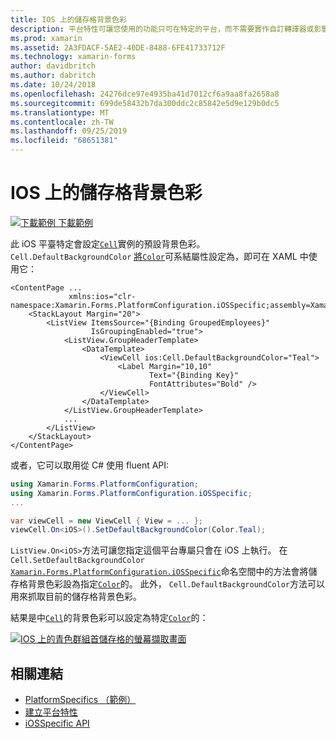 ```yaml
---
title: IOS 上的儲存格背景色彩
description: 平台特性可讓您使用的功能只可在特定的平台，而不需要實作自訂轉譯器或影響。 本文說明如何使用 iOS 平臺特定的來設定 iOS 上儲存格的預設背景色彩。
ms.prod: xamarin
ms.assetid: 2A3FDACF-5AE2-40DE-8488-6FE41733712F
ms.technology: xamarin-forms
author: davidbritch
ms.author: dabritch
ms.date: 10/24/2018
ms.openlocfilehash: 24276dce97e4935ba41d7012cf6a9aa8fa2658a8
ms.sourcegitcommit: 699de58432b7da300ddc2c85842e5d9e129b0dc5
ms.translationtype: MT
ms.contentlocale: zh-TW
ms.lasthandoff: 09/25/2019
ms.locfileid: "68651381"
---
```

# <a name="cell-background-color-on-ios"></a>IOS 上的儲存格背景色彩

[![下載範例](~/media/shared/download.png) 下載範例](https://docs.microsoft.com/samples/xamarin/xamarin-forms-samples/userinterface-platformspecifics)

此 iOS 平臺特定會設定[`Cell`](xref:Xamarin.Forms.Cell)實例的預設背景色彩。 `Cell.DefaultBackgroundColor` [將`Color`](xref:Xamarin.Forms.Color)可系結屬性設定為，即可在 XAML 中使用它：

```xaml
<ContentPage ...
             xmlns:ios="clr-namespace:Xamarin.Forms.PlatformConfiguration.iOSSpecific;assembly=Xamarin.Forms.Core">
    <StackLayout Margin="20">
        <ListView ItemsSource="{Binding GroupedEmployees}"
                  IsGroupingEnabled="true">
            <ListView.GroupHeaderTemplate>
                <DataTemplate>
                    <ViewCell ios:Cell.DefaultBackgroundColor="Teal">
                        <Label Margin="10,10"
                               Text="{Binding Key}"
                               FontAttributes="Bold" />
                    </ViewCell>
                </DataTemplate>
            </ListView.GroupHeaderTemplate>
            ...
        </ListView>
    </StackLayout>
</ContentPage>
```

或者，它可以取用從 C# 使用 fluent API:

```csharp
using Xamarin.Forms.PlatformConfiguration;
using Xamarin.Forms.PlatformConfiguration.iOSSpecific;
...

var viewCell = new ViewCell { View = ... };
viewCell.On<iOS>().SetDefaultBackgroundColor(Color.Teal);
```

`ListView.On<iOS>`方法可讓您指定這個平台專屬只會在 iOS 上執行。 在`Cell.SetDefaultBackgroundColor` [`Xamarin.Forms.PlatformConfiguration.iOSSpecific`](xref:Xamarin.Forms.PlatformConfiguration.iOSSpecific)命名空間中的方法會將儲存格背景色彩設為指定[`Color`](xref:Xamarin.Forms.Color)的。 此外， `Cell.DefaultBackgroundColor`方法可以用來抓取目前的儲存格背景色彩。

結果是中[`Cell`](xref:Xamarin.Forms.Cell)的背景色彩可以設定為特定[`Color`](xref:Xamarin.Forms.Color)的：

[![IOS 上的青色群組首儲存格的螢幕擷取畫面](cell-background-color-images/group-header-cell-color.png "具有藍綠色群組首儲存格的 ListView")](cell-background-color-images/group-header-cell-color-large.png#lightbox "具有藍綠色群組首儲存格的 ListView")

## <a name="related-links"></a>相關連結

- [PlatformSpecifics （範例）](https://docs.microsoft.com/samples/xamarin/xamarin-forms-samples/userinterface-platformspecifics)
- [建立平台特性](~/xamarin-forms/platform/platform-specifics/index.md#creating-platform-specifics)
- [iOSSpecific API](xref:Xamarin.Forms.PlatformConfiguration.iOSSpecific)
